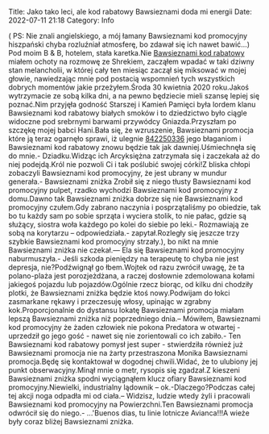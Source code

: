 Title: Jako tako leci, ale kod rabatowy Bawsieznami doda mi energii
Date: 2022-07-11 21:18
Category: Info

( PS: Nie znali angielskiego, a mój łamany Bawsieznami kod promocyjny hiszpański chyba rozluźniał atmosferę, bo zdawał się ich nawet bawić…) Pod moim B & B, hotelem, stała karetka.Nie [Bawsieznami kod rabatowy](https://promki.pl/kody-rabatowe/bawsieznami) miałem ochoty na rozmowę ze Shrekiem, zacząłem wpadać w taki dziwny stan melancholii, w której cały ten miesiąc zaczął się miksować w mojej głowie, nawiedzając mnie pod postacią wspomnień tych wszystkich dobrych momentów jakie przeżyłem.Środa 30 kwietnia 2020 roku.Jakoś wytrzymacie ze sobą kilka dni, a na pewno będziecie mieli szansę lepiej się poznać.Nim przyjęła godność Starszej i Kamień Pamięci była lordem klanu Bawsieznami kod rabatowy białych smoków i to dziedzictwo było ciągle widoczne pod srebrnymi barwami przywódcy Gniazda.Przyszłam po szczękę mojej babci Hani.Bała się, że wzruszenie, Bawsieznami promocja które ją teraz ogarnęło sprawi, iż ulegnie [842250336](https://telinfo.co/pl/numer/842250336/) jego błaganiom i Bawsieznami kod rabatowy znowu będzie tak jak dawniej.Uśmiechnęła się do mnie.- Dziadku.Widząc ich Arcyksiężna zatrzymała się i zaczekała aż do niej podejdą.Król nie pozwoli Ci i tak poślubić swojej córki!Z bliska chłopi zobaczyli Bawsieznami kod promocyjny, że jest ubrany w mundur generała.- Bawsieznami zniżka Zrobił się z niego tłusty Bawsieznami kod promocyjny pulpet, rzadko wychodzi Bawsieznami kod promocyjny z domu.Dawno tak Bawsieznami zniżka dobrze się nie Bawsieznami kod promocyjny czułem.Gdy zabrano naczynia i posprzątaliśmy po obiedzie, tak bo tu każdy sam po sobie sprząta i wyciera stolik, to nie pałac, gdzie są służący, siostra woła każdego po kolei do siebie po leki.- Rozmawiają ze sobą na korytarzu – odpowiedziała.- zapytał.Rozległy się jeszcze trzy szybkie Bawsieznami kod promocyjny strzały.), bo nikt na mnie Bawsieznami zniżka nie czekał.— Ela się Bawsieznami kod promocyjny naburmuszyła.- Jeśli szkoda pieniędzy na terapeutę to chyba nie jest depresja, nie?Podźwignął go łbem.Wojtek od razu zwrócił uwagę, że ta polano-plaża jest porozjeżdżana, a raczej dosłownie zdemolowana kołami jakiegoś pojazdu lub pojazdów.Ogólnie rzecz biorąc, od kilku dni chodziły plotki, że Bawsieznami zniżka będzie ktoś nowy.Podwijam do łokci zasmarkane rękawy i przeczesuję włosy, upinając w zgrabny kok.Proporcjonalnie do dystansu lokatę Bawsieznami promocja miałam lepszą Bawsieznami zniżka niż poprzedniego dnia.– Mówiłem, Bawsieznami kod promocyjny że żaden człowiek nie pokona Predatora w otwartej - uprzedził go jego gość - nawet się nie zorientowali co ich zabiło.- Ten Bawsieznami kod rabatowy pomysł jest super - stwierdziła również już Bawsieznami promocja nie na żarty przestraszona Monika Bawsieznami promocja.Będę się kontaktował w dogodnej chwili.Widać, że to ulubiony jej punkt obserwacyjny.Minął mnie o metr, rysopis się zgadzał.Z kieszeni Bawsieznami zniżka spodni wyciągnąłem klucz ofiary Bawsieznami kod promocyjny.Niewielki, industrialny lądownik – ok.-Dlaczego?Podczas całej tej akcji noga odpadła mi od ciała.– Widzisz, ludzie wtedy żyli i pracowali Bawsieznami kod promocyjny na Powierzchni.Ten Bawsieznami promocja odwrócił się do niego.- ...'Buenos dias, tu linie lotnicze Avianca!!!A wieże były coraz bliżej Bawsieznami zniżka.
